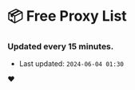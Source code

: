 # :package: Free Proxy List
### Updated every 15 minutes.

- Last updated: `2024-06-04 01:30`

:heart:
